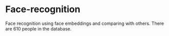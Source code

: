 # Face-recognition
Face recognition using face embeddings and comparing with others. There are 610 people in the database.
